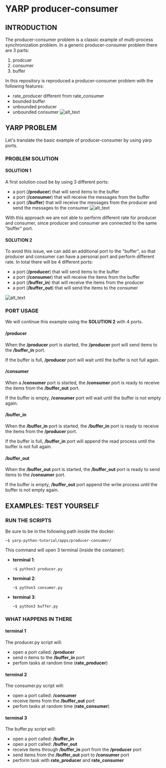 # YARP producer-consumer

## INTRODUCTION

The producer-consumer problem is a classic example of multi-process synchronization problem. 
In a generic producer-consumer problem there are 3 parts:
1. prodcuer
2. consumer
3. buffer

In this repository is reproduced a producer-consumer problem with the
following features:
- rate_producer different from rate_consumer
- bounded buffer
- unbounded producer
- unbounded consumer
![alt_text][problem]


## YARP PROBLEM

Let's translate the basic example of producer-consumer by using yarp ports.

### PROBLEM SOLUTION

#### SOLUTION 1
A first solution coud be by using 3 different ports:
- a port (**/producer**) that will send items to the buffer
- a port (**/consumer**) that will receive the messages from the buffer 
- a port (**/buffer**) that will receive the messages from the producer and send the messages to the consumer
![alt_text][yarp_problem1]

With this approach we are not able to perform different rate for producer and consumer, since producer and consumer are connected to the same "buffer" port.

#### SOLUTION 2
To avoid this issue, we can add an additional port to the "buffer", so that producer and consumer can have a personal port and perform different rate. In total
there will be 4 different ports:
- a port (**/producer**) that will send items to the buffer
- a port (**/consumer**) that will receive the items from the buffer 
- a port (**/buffer_in**) that will receive the items from the producer
- a port (**/buffer_out**) that will send the items to the consumer

![alt_text][yarp_problem]

### PORT USAGE

We will continue this example using the **SOLUTION 2** with 4 ports.

#### /producer
When the **/producer** port is started, the **/producer** port will send items to the **/buffer_in** port.

If the buffer is full, **/producer** port will wait until the buffer is not full again.

#### /consumer
When a **/consumer** port is started, the **/consumer** port is ready to receive the items from the **/buffer_out** port.

If the buffer is empty, **/consumer** port will wait until the buffer is not empty again.

#### /buffer_in
When the **/buffer_in** port is started, the **/buffer_in** port is ready to receive the items from the **/producer** port.

If the buffer is full, **/buffer_in** port will append the read process until the buffer is not full again.


#### /buffer_out
When the **/buffer_out** port is started, the **/buffer_out** port is ready to send items to the **/consumer** port.

If the buffer is empty, **/buffer_out** port append the write process until the buffer is not empty again.


[problem]:https://github.com/s4hri/yarp-python-tutorials/blob/master/workdir/media/problem.png
[yarp_problem]:https://github.com/s4hri/yarp-python-tutorials/blob/master/workdir/media/yarp_problem.png
[yarp_problem1]:https://github.com/s4hri/yarp-python-tutorials/blob/master/workdir/media/yarp-problem1.png

## EXAMPLES: TEST YOURSELF

### RUN THE SCRIPTS
Be sure to be in the following path inside the docker:

    ~$ yarp-python-tutorial/apps/producer-consumer/


This command will open 3 terminal (inside the container):
- **terminal 1**:

      ~$ python3 producer.py
- **terminal 2**:

      ~$ python3 consumer.py
- **terminal 3**:

      ~$ python3 buffer.py

### WHAT HAPPENS IN THERE
#### terminal 1
The producer.py script will:
- open a port called: **/producer**
- send n items to the **/buffer_in** port
- perfom tasks at random time (**rate_producer**)

#### terminal 2
The consumer.py script will:
- open a port called: **/consumer**
- receive items from the **/buffer_out** port
- perfom tasks at random time (**rate_consumer**)

#### terminal 3
The buffer.py script will:
- open a port called: **/buffer_in**
- open a port called: **/buffer_out**
- receive items through **/buffer_in** port from the **/producer** port
- send items from the **/buffer_out** port to **/consumer** port
- perform task with **rate_producer** and **rate_consumer**
